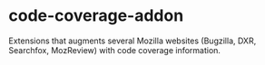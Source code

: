 # code-coverage-addon

Extensions that augments several Mozilla websites (Bugzilla, DXR, Searchfox, MozReview) with code coverage information.
